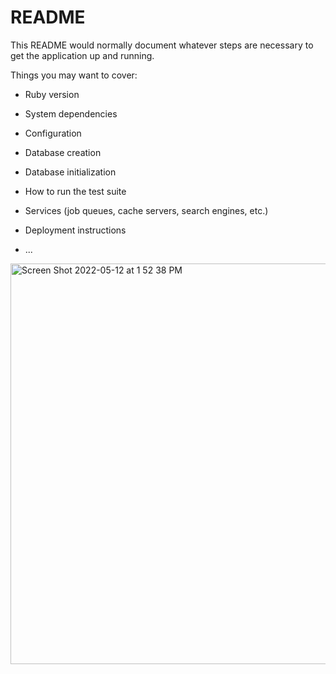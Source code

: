 # README

This README would normally document whatever steps are necessary to get the
application up and running.

Things you may want to cover:

* Ruby version

* System dependencies

* Configuration

* Database creation

* Database initialization

* How to run the test suite

* Services (job queues, cache servers, search engines, etc.)

* Deployment instructions

* ...
<img width="641" alt="Screen Shot 2022-05-12 at 1 52 38 PM" src="https://user-images.githubusercontent.com/99001315/168157239-4bf93c05-9ab0-4598-8a77-88f18ac42f74.png">
